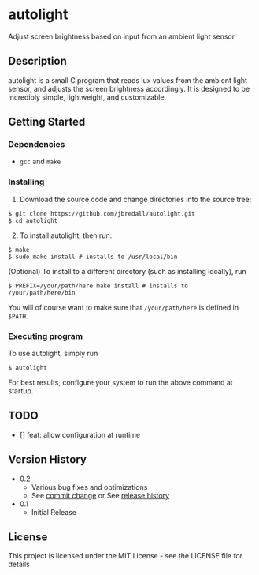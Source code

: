 # autolight

Adjust screen brightness based on input from an ambient light sensor

## Description

autolight is a small C program that reads lux values from the ambient light sensor, and adjusts the screen brightness accordingly. It is designed to be incredibly simple, lightweight, and customizable.

## Getting Started

### Dependencies

* `gcc` and `make`

### Installing

1. Download the source code and change directories into the source tree:
```
$ git clone https://github.com/jbredall/autolight.git
$ cd autolight
```
2. To install autolight, then run:
```
$ make
$ sudo make install # installs to /usr/local/bin
```
(Optional) To install to a different directory (such as installing locally), run
```
$ PREFIX=/your/path/here make install # installs to /your/path/here/bin
```
You will of course want to make sure that `/your/path/here` is defined in `$PATH`.

### Executing program

To use autolight, simply run
```
$ autolight
```
For best results, configure your system to run the above command at startup.

## TODO
- [] feat: allow configuration at runtime

## Version History

* 0.2
    * Various bug fixes and optimizations
    * See [commit change]() or See [release history]()
* 0.1
    * Initial Release

## License

This project is licensed under the MIT License - see the LICENSE file for details
